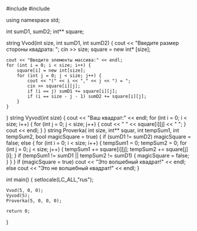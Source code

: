 #include <iostream>
#include <string>
 
using namespace std;
 
int sumD1, sumD2;
int** square;
 
string Vvod(int size, int sumD1, int sumD2) {
    cout << "Введите размер стороны квадрата: ";
    cin >> size;
    square = new int* [size];
 
    cout << "Введите элементы массива:" << endl;
    for (int i = 0; i < size; i++) {
        square[i] = new int[size];
        for (int j = 0; j < size; j++) {
            cout << "(" << i << "," << j << ") = ";
            cin >> square[i][j];
            if (i == j) sumD1 += square[i][j];
            if (i == size - j - 1) sumD2 += square[i][j];
        }
    }
}
string Vyvod(int size) {
    cout << "Ваш квадрат:" << endl;
    for (int i = 0; i < size; i++) {
        for (int j = 0; j < size; j++) {
            cout << " " << square[i][j] << " ";
        }
    cout << endl;
    }
}
string Proverka( int size, int** squar, int tempSum1, int tempSum2, bool magicSquare = true) {
    if (sumD1 != sumD2) magicSquare = false;
    else {
        for (int i = 0; i < size; i++) {
            tempSum1 = 0;
            tempSum2 = 0;
            for (int j = 0; j < size; j++) {
                tempSum1 += square[i][j];
                tempSum2 += square[j][i];
            }
            if (tempSum1 != sumD1 || tempSum2 != sumD1) {
                magicSquare = false;
            }
        }
    }
    if (magicSquare = true) cout << "Это волшебный квадрат!" << endl;
    else cout << "Это не волшебный квадрат!" << endl;
}
 
int main() {
    setlocale(LC_ALL,"rus");
 
    Vvod(5, 0, 0);
    Vyvod(5);
    Proverka(5, 0, 0, 0);
 
    return 0;
}
